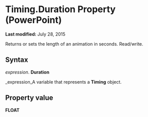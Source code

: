 
# Timing.Duration Property (PowerPoint)

 **Last modified:** July 28, 2015

Returns or sets the length of an animation in seconds. Read/write.

## Syntax

 _expression_. **Duration**

 _expression_A variable that represents a  **Timing** object.


## Property value

 **FLOAT**

